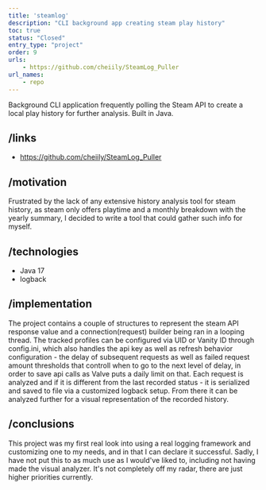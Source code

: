 ```yaml
---
title: 'steamlog'
description: "CLI background app creating steam play history"
toc: true
status: "Closed"
entry_type: "project"
order: 9
urls:
    - https://github.com/cheiily/SteamLog_Puller
url_names:
    - repo
---
```


Background CLI application frequently polling the Steam API to create a local play history for further analysis.
Built in Java.

## /links

- https://github.com/cheiily/SteamLog_Puller

## /motivation

Frustrated by the lack of any extensive history analysis tool for steam history, as steam only offers playtime and a monthly breakdown with the yearly summary, I decided to write a tool that could gather such info for myself.

## /technologies

- Java 17
- logback

## /implementation

The project contains a couple of structures to represent the steam API response value and a connection(request) builder being ran in a looping thread. The tracked profiles can be configured via UID or Vanity ID through config.ini, which also handles the api key as well as refresh behavior configuration - the delay of subsequent requests as well as failed request amount thresholds that controll when to go to the next level of delay, in order to save api calls as Valve puts a daily limit on that.
Each request is analyzed and if it is different from the last recorded status - it is serialized and saved to file via a customized logback setup. From there it can be analyzed further for a visual representation of the recorded history.

## /conclusions

This project was my first real look into using a real logging framework and customizing one to my needs, and in that I can declare it successful. Sadly, I have not put this to as much use as I would've liked to, including not having made the visual analyzer. It's not completely off my radar, there are just higher priorities currently.

